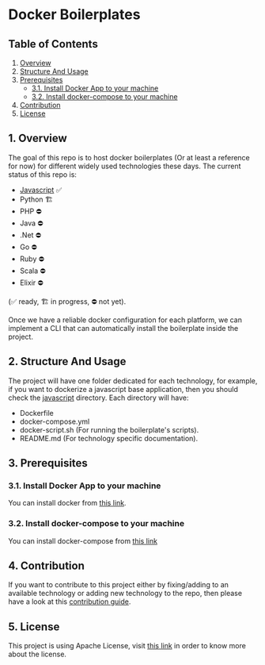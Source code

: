 # Docker Boilerplates 

## Table of Contents

1. [Overview](#1-overview)
2. [Structure And Usage](#2-structure-and-usage)
3. [Prerequisites](#3-prerequisites)
    - [3.1. Install Docker App to your machine](#31-install-docker-app-to-your-machine)
    - [3.2. Install docker-compose to your machine](#32-install-docker-compose-to-your-machine)    
4. [Contribution](#4-contribution)
5. [License](#5-license)

## 1. Overview
The goal of this repo is to host docker boilerplates (Or at least a reference for now) for different widely used technologies these days. The current status of this repo is:  
- [Javascript](./javascript) ✅  
- Python 🏗  
- PHP ⛔️  
- Java ⛔️  
- .Net ⛔️  
- Go ⛔️  
- Ruby ⛔️  
- Scala ⛔️  
- Elixir ⛔️  

(✅ ready, 🏗 in progress, ⛔️ not yet).

Once we have a reliable docker configuration for each platform, we can implement a CLI that can automatically install the boilerplate inside the project.

## 2. Structure And Usage
The project will have one folder dedicated for each technology, for example, if you want to dockerize a javascript base application, then you should check the [javascript](./javascript) directory. Each directory will have: 
  - Dockerfile
  - docker-compose.yml
  - docker-script<span></span>.sh (For running the boilerplate's scripts).
  - README<span></span>.md (For technology specific documentation).
## 3. Prerequisites 
### **3\.1\. Install Docker App to your machine**
You can install docker from [this link](https://docs.docker.com/install/).
### **3\.2\. Install docker-compose to your machine**
You can install docker-compose from [this link](https://docs.docker.com/compose/install/) 
## 4. Contribution
If you want to contribute to this project either by fixing/adding to an available technology or adding new technology to the repo, then please have a look at this [contribution guide](./CONTRIBUTING.md). 

## 5. License
This project is using Apache License, visit [this link](./LICENSE) in order to know more about the license. 